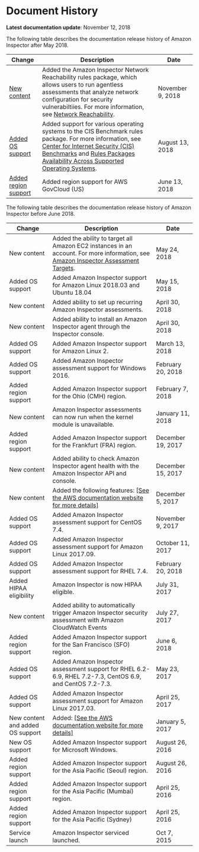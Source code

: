 # Document History<a name="document-history"></a>

**Latest documentation update**: November 12, 2018

The following table describes the documentation release history of Amazon Inspector after May 2018\.

| Change | Description | Date | 
| --- |--- |--- |
| [New content](#document-history) | Added the Amazon Inspector Network Reachability rules package, which allows users to run agentless assessments that analyze network configuration for security vulnerabiltiies\. For more information, see [Network Reachability](https://docs.aws.amazon.com/inspector/latest/userguide/inspector_network-reachability.html)\. | November 9, 2018 | 
| [Added OS support](#document-history) | Added support for various operating systems to the CIS Benchmark rules package\. For more information, see [Center for Internet Security \(CIS\) Benchmarks]() and [Rules Packages Availability Across Supported Operating Systems]()\. | August 13, 2018 | 
| [Added region support](#document-history) | Added region support for AWS GovCloud \(US\) | June 13, 2018 | 

The following table describes the documentation release history of Amazon Inspector before June 2018\.


| Change | Description | Date | 
| --- | --- | --- | 
| New content |  Added the ability to target all Amazon EC2 instances in an account\. For more information, see [Amazon Inspector Assessment Targets](inspector_applications.md)\.   | May 24, 2018 | 
| Added OS support |  Added Amazon Inspector support for Amazon Linux 2018\.03 and Ubuntu 18\.04  | May 15, 2018 | 
| New content |  Added ability to set up recurring Amazon Inspector assessments\.  | April 30, 2018 | 
| New content |  Added ability to install an Amazon Inspector agent through the Inspector console\.  | April 30, 2018 | 
| Added OS support |  Added Amazon Inspector support for Amazon Linux 2\.  | March 13, 2018 | 
| Added OS support |  Added Amazon Inspector assessment support for Windows 2016\.  | February 20, 2018 | 
| Added region support |  Added Amazon Inspector support for the Ohio \(CMH\) region\.  | February 7, 2018 | 
| New content |  Amazon Inspector assessments can now run when the kernel module is unavailable\.  | January 11, 2018 | 
| Added region support |  Added Amazon Inspector support for the Frankfurt \(FRA\) region\.  | December 19, 2017 | 
| New content |  Added ability to check Amazon Inspector agent health with the Amazon Inspector API and console\.  | December 15, 2017 | 
| New content |  Added the following features: [\[See the AWS documentation website for more details\]](http://docs.aws.amazon.com/inspector/latest/userguide/document-history.html)  | December 5, 2017 | 
| Added OS support |  Added Amazon Inspector assessment support for CentOS 7\.4\.  | November 9, 2017 | 
| Added OS support |  Added Amazon Inspector assessment support for Amazon Linux 2017\.09\.  | October 11, 2017 | 
| Added OS support |  Added Amazon Inspector assessment support for RHEL 7\.4\.  | February 20, 2018 | 
| Added HIPAA eligibility |  Amazon Inspector is now HIPAA eligible\.  | July 31, 2017 | 
| New content |  Added ability to automatically trigger Amazon Inspector security assessment with Amazon CloudWatch Events  | July 27, 2017 | 
| Added region support |  Added Amazon Inspector support for the San Francisco \(SFO\) region\.  | June 6, 2018 | 
| Added OS support |  Added Amazon Inspector assessment support for RHEL 6\.2\-6\.9, RHEL 7\.2\-7\.3, CentOS 6\.9, and CentOS 7\.2\-7\.3\.  | May 23, 2017 | 
| Added OS support |  Added Amazon Inspector assessment support for Amazon Linux 2017\.03\.  | April 25, 2017 | 
| New content and added OS support |  Added:  [\[See the AWS documentation website for more details\]](http://docs.aws.amazon.com/inspector/latest/userguide/document-history.html)  | January 5, 2017 | 
| New OS support |  Added Amazon Inspector support for Microsoft Windows\.  | August 26, 2016 | 
| Added region support |  Added Amazon Inspector support for the Asia Pacific \(Seoul\) region\.  | August 26, 2016 | 
| Added region support |  Added Amazon Inspector support for the Asia Pacific \(Mumbai\) region\.  | April 25, 2016 | 
| Added region support |  Added Amazon Inspector support for the Asia Pacific \(Sydney\)   | April 25, 2016 | 
| Service launch |  Amazon Inspector serviced launched\.  | Oct 7, 2015 | 